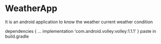 # WeatherApp

It is an android application to know the weather current weather condition 

dependencies {
    ...
    implementation 'com.android.volley:volley:1.1.1'
}
paste in build.gradle
